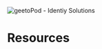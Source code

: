 ![geetoPod - Identiy Solutions](https://github.com/geetopod/geetopod/raw/master/resources/images/geetopod-banner-96.png)

# Resources
